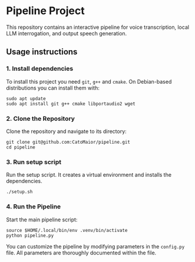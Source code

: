 # Pipeline Project

This repository contains an interactive pipeline for voice transcription, local LLM interrogation, and output speech generation.

## Usage instructions

### 1. Install dependencies
To install this project you need `git`, `g++` and `cmake`. On Debian-based distributions you can install them with:
```
sudo apt update
sudo apt install git g++ cmake libportaudio2 wget
```

### 2. Clone the Repository
Clone the repository and navigate to its directory:
```
git clone git@github.com:CatoMaior/pipeline.git
cd pipeline
```

### 3. Run setup script
Run the setup script. It creates a virtual environment and installs the dependencies.
```
./setup.sh
```

### 4. Run the Pipeline
Start the main pipeline script:
```
source $HOME/.local/bin/env .venv/bin/activate
python pipeline.py
```
You can customize the pipeline by modifying parameters in the `config.py` file. All parameters are thoroughly documented within the file.
